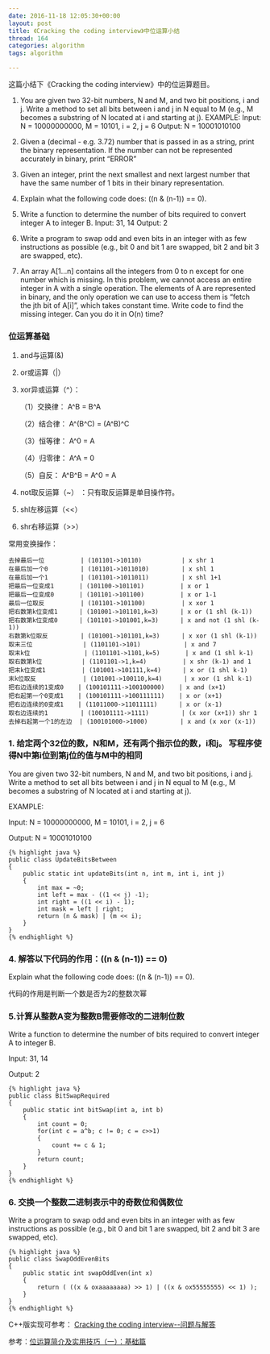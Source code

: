 ```yaml
---
date: 2016-11-18 12:05:30+00:00
layout: post
title: 《Cracking the coding interview》中位运算小结
thread: 164
categories: algorithm 
tags: algorithm 

---
```


这篇小结下《Cracking the coding interview》中的位运算题目。


1. You are given two 32-bit numbers, N and M, and two bit positions, i and j. Write a method to set all bits between i and j in N equal to M (e.g., M becomes a substring of N located at i and starting at j). EXAMPLE: Input: N = 10000000000, M = 10101, i = 2, j = 6 Output: N = 10001010100

2. Given a (decimal - e.g. 3.72) number that is passed in as a string, print the binary representation. If the number can not be represented accurately in binary, print “ERROR”

3. Given an integer, print the next smallest and next largest number that have the same number of 1 bits in their binary representation.

4. Explain what the following code does: ((n & (n-1)) == 0).

5. Write a function to determine the number of bits required to convert integer A to integer B. Input: 31, 14 Output: 2

6. Write a program to swap odd and even bits in an integer with as few instructions as possible (e.g., bit 0 and bit 1 are swapped, bit 2 and bit 3 are swapped, etc).

7. An array A[1…n] contains all the integers from 0 to n except for one number which is missing. In this problem, we cannot access an entire integer in A with a single operation. The elements of A are represented in binary, and the only operation we can use to access them is “fetch the jth bit of A[i]”, which takes constant time. Write code to find the missing integer. Can you do it in O(n) time?


### 位运算基础 ###

1. and与运算(&)

2. or或运算（|）

3. xor异或运算（^）：

	（1）交换律： A^B = B^A
	
	（2）结合律： A^(B^C) = (A^B)^C

	（3）恒等律： A^0 = A

	（4）归零律： A^A = 0
 
	（5）自反： A^B^B = A^0 = A

4. not取反运算（~） ：只有取反运算是单目操作符。

5. shl左移运算（<<）

6. shr右移运算（>>）

常用变换操作：

	去掉最后一位          | (101101->10110)           | x shr 1
	在最后加一个0         | (101101->1011010)         | x shl 1
	在最后加一个1         | (101101->1011011)         | x shl 1+1
	把最后一位变成1       | (101100->101101)          | x or 1
	把最后一位变成0       | (101101->101100)          | x or 1-1
	最后一位取反          | (101101->101100)          | x xor 1
	把右数第k位变成1      | (101001->101101,k=3)      | x or (1 shl (k-1))
	把右数第k位变成0      | (101101->101001,k=3)      | x and not (1 shl (k-1))
	右数第k位取反         | (101001->101101,k=3)      | x xor (1 shl (k-1))
	取末三位              | (1101101->101)            | x and 7
	取末k位               | (1101101->1101,k=5)       | x and (1 shl k-1)
	取右数第k位           | (1101101->1,k=4)          | x shr (k-1) and 1
	把末k位变成1          | (101001->101111,k=4)      | x or (1 shl k-1)
	末k位取反             | (101001->100110,k=4)      | x xor (1 shl k-1)
	把右边连续的1变成0    | (100101111->100100000)    | x and (x+1)
	把右起第一个0变成1    | (100101111->100111111)    | x or (x+1)
	把右边连续的0变成1    | (11011000->11011111)      | x or (x-1)
	取右边连续的1         | (100101111->1111)         | (x xor (x+1)) shr 1
	去掉右起第一个1的左边  | (100101000->1000)         | x and (x xor (x-1))


### 1. 给定两个32位的数，N和M，还有两个指示位的数，i和j。 写程序使得N中第i位到第j位的值与M中的相同 ###

You are given two 32-bit numbers, N and M, and two bit positions, i and j. Write a method to set all bits between i and j in N equal to M (e.g., M becomes a substring of N located at i and starting at j).

EXAMPLE:

Input: N = 10000000000, M = 10101, i = 2, j = 6

Output: N = 10001010100


	{% highlight java %}
	public class UpdateBitsBetween
	{
		public static int updateBits(int n, int m, int i, int j)
		{
			int max = ~0;
			int left = max - ((1 << j) -1);
			int right = ((1 << i) - 1);
			int mask = left | right;
			return (n & mask) | (m << i);
		}
	}
	{% endhighlight %}


### 4. 解答以下代码的作用：((n & (n-1)) == 0) ###


Explain what the following code does: ((n & (n-1)) == 0).


代码的作用是判断一个数是否为2的整数次幂


### 5.计算从整数A变为整数B需要修改的二进制位数 ###

Write a function to determine the number of bits required to convert integer A to integer B.

Input: 31, 14

Output: 2

	{% highlight java %}
	public class BitSwapRequired
	{
		public static int bitSwap(int a, int b)
		{
			int count = 0;
			for(int c = a^b; c != 0; c = c>>1)
			{
				count += c & 1;
			}
			return count;
		}
	}
	{% endhighlight %}


### 6. 交换一个整数二进制表示中的奇数位和偶数位 ###

Write a program to swap odd and even bits in an integer with as few instructions as possible (e.g., bit 0 and bit 1 are swapped, bit 2 and bit 3 are swapped, etc).

	{% highlight java %}
	public class SwapOddEvenBits
	{
		public static int swapOddEven(int x)
		{
			return ( ((x & oxaaaaaaaa) >> 1) | ((x & ox55555555) << 1) );
		}
	}
	{% endhighlight %}



C++版实现可参考： [Cracking the coding interview--问题与解答](http://www.hawstein.com/posts/ctci-solutions-contents.html)

参考：[位运算简介及实用技巧（一）：基础篇](http://www.matrix67.com/blog/archives/263)


